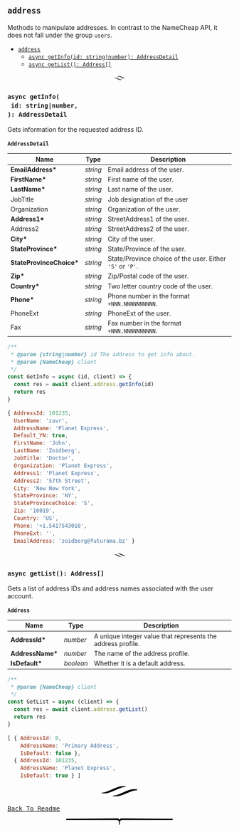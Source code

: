 ## `address`

Methods to manipulate addresses. In contrast to the NameCheap API, it does not fall under the group `users`.

- [`address`](#address)
  * [`async getInfo(id: string|number): AddressDetail`](#async-getinfoid-stringnumber-addressdetail)
  * [`async getList(): Address[]`](#async-getlist-address)

<p align="center"><a href="#table-of-contents"><img src="/.documentary/section-breaks/0.svg?sanitize=true" width="25"></a></p>





### `async getInfo(`<br/>&nbsp;&nbsp;`id: string|number,`<br/>`): AddressDetail`

Gets information for the requested address ID.

__<a name="type-addressdetail">`AddressDetail`</a>__

|           Name           |      Type       |                        Description                        |
| ------------------------ | --------------- | --------------------------------------------------------- |
| __EmailAddress*__        | <em>string</em> | Email address of the user.                                |
| __FirstName*__           | <em>string</em> | First name of the user.                                   |
| __LastName*__            | <em>string</em> | Last name of the user.                                    |
| JobTitle                 | <em>string</em> | Job designation of the user                               |
| Organization             | <em>string</em> | Organization of the user.                                 |
| __Address1*__            | <em>string</em> | StreetAddress1 of the user.                               |
| Address2                 | <em>string</em> | StreetAddress2 of the user.                               |
| __City*__                | <em>string</em> | City of the user.                                         |
| __StateProvince*__       | <em>string</em> | State/Province of the user.                               |
| __StateProvinceChoice*__ | <em>string</em> | State/Province choice of the user. Either `'S'` or `'P'`. |
| __Zip*__                 | <em>string</em> | Zip/Postal code of the user.                              |
| __Country*__             | <em>string</em> | Two letter country code of the user.                      |
| __Phone*__               | <em>string</em> | Phone number in the format `+NNN.NNNNNNNNNN`.             |
| PhoneExt                 | <em>string</em> | PhoneExt of the user.                                     |
| Fax                      | <em>string</em> | Fax number in the format `+NNN.NNNNNNNNNN`.               |

```js
/**
 * @param {string|number} id The address to get info about.
 * @param {NameCheap} client
 */
const GetInfo = async (id, client) => {
  const res = await client.address.getInfo(id)
  return res
}
```
```js
{ AddressId: 101235,
  UserName: 'zavr',
  AddressName: 'Planet Express',
  Default_YN: true,
  FirstName: 'John',
  LastName: 'Zoidberg',
  JobTitle: 'Doctor',
  Organization: 'Planet Express',
  Address1: 'Planet Express',
  Address2: '57th Street',
  City: 'New New York',
  StateProvince: 'NY',
  StateProvinceChoice: 'S',
  Zip: '10019',
  Country: 'US',
  Phone: '+1.5417543010',
  PhoneExt: '',
  EmailAddress: 'zoidberg@futurama.bz' }
```

<p align="center"><a href="#table-of-contents"><img src="/.documentary/section-breaks/1.svg?sanitize=true" width="25"></a></p>

### `async getList(): Address[]`

Gets a list of address IDs and address names associated with the user account.

__<a name="type-address">`Address`</a>__

|       Name       |       Type       |                         Description                         |
| ---------------- | ---------------- | ----------------------------------------------------------- |
| __AddressId*__   | <em>number</em>  | A unique integer value that represents the address profile. |
| __AddressName*__ | <em>number</em>  | The name of the address profile.                            |
| __IsDefault*__   | <em>boolean</em> | Whether it is a default address.                            |

```js
/**
 * @param {NameCheap} client
 */
const GetList = async (client) => {
  const res = await client.address.getList()
  return res
}
```
```js
[ { AddressId: 0,
    AddressName: 'Primary Address',
    IsDefault: false },
  { AddressId: 101235,
    AddressName: 'Planet Express',
    IsDefault: true } ]
```







<p align="center"><a href="#table-of-contents"><img src="/.documentary/section-breaks/2.svg?sanitize=true"></a></p>

<kbd><a href="/">Back To Readme</a></kbd>

<p align="center"><a href="#table-of-contents"><img src="/.documentary/section-breaks/-1.svg?sanitize=true"></a></p>